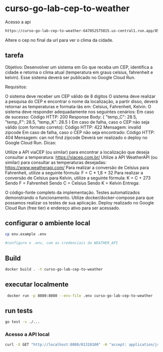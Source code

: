 # curso-go-lab-cep-to-weather

Acesso a api

```bash
https://curso-go-lab-cep-to-weather-647852575015.us-central1.run.app/85650000
```

Altere o cep no final da url para ver o clima da cidade.







## tarefa

Objetivo: Desenvolver um sistema em Go que receba um CEP, identifica a cidade e retorna o clima atual (temperatura em graus celsius, fahrenheit e kelvin). Esse sistema deverá ser publicado no Google Cloud Run.

Requisitos:

O sistema deve receber um CEP válido de 8 digitos
O sistema deve realizar a pesquisa do CEP e encontrar o nome da localização, a partir disso, deverá retornar as temperaturas e formata-lás em: Celsius, Fahrenheit, Kelvin.
O sistema deve responder adequadamente nos seguintes cenários:
Em caso de sucesso:
Código HTTP: 200
Response Body: { "temp_C": 28.5, "temp_F": 28.5, "temp_K": 28.5 }
Em caso de falha, caso o CEP não seja válido (com formato correto):
Código HTTP: 422
Mensagem: invalid zipcode
​​​Em caso de falha, caso o CEP não seja encontrado:
Código HTTP: 404
Mensagem: can not find zipcode
Deverá ser realizado o deploy no Google Cloud Run.
Dicas:

Utilize a API viaCEP (ou similar) para encontrar a localização que deseja consultar a temperatura: https://viacep.com.br/
Utilize a API WeatherAPI (ou similar) para consultar as temperaturas desejadas: https://www.weatherapi.com/
Para realizar a conversão de Celsius para Fahrenheit, utilize a seguinte fórmula: F = C * 1,8 + 32
Para realizar a conversão de Celsius para Kelvin, utilize a seguinte fórmula: K = C + 273
Sendo F = Fahrenheit
Sendo C = Celsius
Sendo K = Kelvin
Entrega:

O código-fonte completo da implementação.
Testes automatizados demonstrando o funcionamento.
Utilize docker/docker-compose para que possamos realizar os testes de sua aplicação.
Deploy realizado no Google Cloud Run (free tier) e endereço ativo para ser acessado.
 
## configurar o ambiente local

```bash 
cp env.example .env

#configure o .env, com as credenciais da WEATHER_API
```

## Build 

```bash 
docker build . -t curso-go-lab-cep-to-weather 
```

## executar localmente

```bash 
 docker run -p 8080:8080 --env-file .env curso-go-lab-cep-to-weather
```

## run tests

```bash 
go test -v ./...
```
 
### Acesso a API local

```bash
curl -X GET "http://localhost:8080/01310100" -H "accept: application/json"
```


